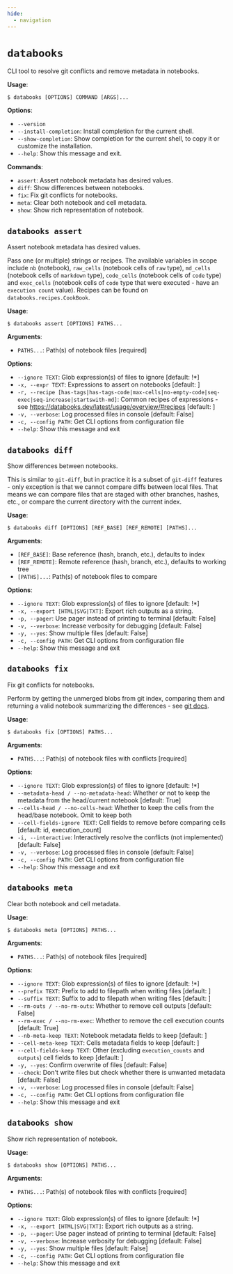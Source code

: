 ```yaml
---
hide:
  - navigation
---
```

<!-- [[[cog
import subprocess
import cog

result = subprocess.run(
    [
        "python",
        "-m",
        "typer_cli",
        "databooks.cli",
        "utils",
        "docs",
        "--name",
        "databooks",
    ],
    stdout=subprocess.PIPE,
    stderr=subprocess.PIPE,
    encoding="utf-8",
)
cog.out(result.stdout)
]]] -->
# `databooks`

CLI tool to resolve git conflicts and remove metadata in notebooks.

**Usage**:

```console
$ databooks [OPTIONS] COMMAND [ARGS]...
```

**Options**:

* `--version`
* `--install-completion`: Install completion for the current shell.
* `--show-completion`: Show completion for the current shell, to copy it or customize the installation.
* `--help`: Show this message and exit.

**Commands**:

* `assert`: Assert notebook metadata has desired values.
* `diff`: Show differences between notebooks.
* `fix`: Fix git conflicts for notebooks.
* `meta`: Clear both notebook and cell metadata.
* `show`: Show rich representation of notebook.

## `databooks assert`

Assert notebook metadata has desired values.

Pass one (or multiple) strings or recipes. The available variables in scope include
 `nb` (notebook), `raw_cells` (notebook cells of `raw` type), `md_cells` (notebook
 cells of `markdown` type), `code_cells` (notebook cells of `code` type) and
 `exec_cells` (notebook cells of `code` type that were executed - have an `execution
 count` value). Recipes can be found on `databooks.recipes.CookBook`.

**Usage**:

```console
$ databooks assert [OPTIONS] PATHS...
```

**Arguments**:

* `PATHS...`: Path(s) of notebook files  [required]

**Options**:

* `--ignore TEXT`: Glob expression(s) of files to ignore  [default: !*]
* `-x, --expr TEXT`: Expressions to assert on notebooks  [default: ]
* `-r, --recipe [has-tags|has-tags-code|max-cells|no-empty-code|seq-exec|seq-increase|startswith-md]`: Common recipes of expressions - see https://databooks.dev/latest/usage/overview/#recipes  [default: ]
* `-v, --verbose`: Log processed files in console  [default: False]
* `-c, --config PATH`: Get CLI options from configuration file
* `--help`: Show this message and exit

## `databooks diff`

Show differences between notebooks.

This is similar to `git-diff`, but in practice it is a subset of `git-diff`
 features - only exception is that we cannot compare diffs between local files. That
 means we can compare files that are staged with other branches, hashes, etc., or
 compare the current directory with the current index.

**Usage**:

```console
$ databooks diff [OPTIONS] [REF_BASE] [REF_REMOTE] [PATHS]...
```

**Arguments**:

* `[REF_BASE]`: Base reference (hash, branch, etc.), defaults to index
* `[REF_REMOTE]`: Remote reference (hash, branch, etc.), defaults to working tree
* `[PATHS]...`: Path(s) of notebook files to compare

**Options**:

* `--ignore TEXT`: Glob expression(s) of files to ignore  [default: !*]
* `-x, --export [HTML|SVG|TXT]`: Export rich outputs as a string.
* `-p, --pager`: Use pager instead of printing to terminal  [default: False]
* `-v, --verbose`: Increase verbosity for debugging  [default: False]
* `-y, --yes`: Show multiple files  [default: False]
* `-c, --config PATH`: Get CLI options from configuration file
* `--help`: Show this message and exit

## `databooks fix`

Fix git conflicts for notebooks.

Perform by getting the unmerged blobs from git index, comparing them and returning
 a valid notebook summarizing the differences - see
 [git docs](https://git-scm.com/docs/git-ls-files).

**Usage**:

```console
$ databooks fix [OPTIONS] PATHS...
```

**Arguments**:

* `PATHS...`: Path(s) of notebook files with conflicts  [required]

**Options**:

* `--ignore TEXT`: Glob expression(s) of files to ignore  [default: !*]
* `--metadata-head / --no-metadata-head`: Whether or not to keep the metadata from the head/current notebook  [default: True]
* `--cells-head / --no-cells-head`: Whether to keep the cells from the head/base notebook. Omit to keep both
* `--cell-fields-ignore TEXT`: Cell fields to remove before comparing cells  [default: id, execution_count]
* `-i, --interactive`: Interactively resolve the conflicts (not implemented)  [default: False]
* `-v, --verbose`: Log processed files in console  [default: False]
* `-c, --config PATH`: Get CLI options from configuration file
* `--help`: Show this message and exit

## `databooks meta`

Clear both notebook and cell metadata.

**Usage**:

```console
$ databooks meta [OPTIONS] PATHS...
```

**Arguments**:

* `PATHS...`: Path(s) of notebook files  [required]

**Options**:

* `--ignore TEXT`: Glob expression(s) of files to ignore  [default: !*]
* `--prefix TEXT`: Prefix to add to filepath when writing files  [default: ]
* `--suffix TEXT`: Suffix to add to filepath when writing files  [default: ]
* `--rm-outs / --no-rm-outs`: Whether to remove cell outputs  [default: False]
* `--rm-exec / --no-rm-exec`: Whether to remove the cell execution counts  [default: True]
* `--nb-meta-keep TEXT`: Notebook metadata fields to keep  [default: ]
* `--cell-meta-keep TEXT`: Cells metadata fields to keep  [default: ]
* `--cell-fields-keep TEXT`: Other (excluding `execution_counts` and `outputs`) cell fields to keep  [default: ]
* `-y, --yes`: Confirm overwrite of files  [default: False]
* `--check`: Don't write files but check whether there is unwanted metadata  [default: False]
* `-v, --verbose`: Log processed files in console  [default: False]
* `-c, --config PATH`: Get CLI options from configuration file
* `--help`: Show this message and exit

## `databooks show`

Show rich representation of notebook.

**Usage**:

```console
$ databooks show [OPTIONS] PATHS...
```

**Arguments**:

* `PATHS...`: Path(s) of notebook files with conflicts  [required]

**Options**:

* `--ignore TEXT`: Glob expression(s) of files to ignore  [default: !*]
* `-x, --export [HTML|SVG|TXT]`: Export rich outputs as a string.
* `-p, --pager`: Use pager instead of printing to terminal  [default: False]
* `-v, --verbose`: Increase verbosity for debugging  [default: False]
* `-y, --yes`: Show multiple files  [default: False]
* `-c, --config PATH`: Get CLI options from configuration file
* `--help`: Show this message and exit

<!-- [[[end]]] -->
